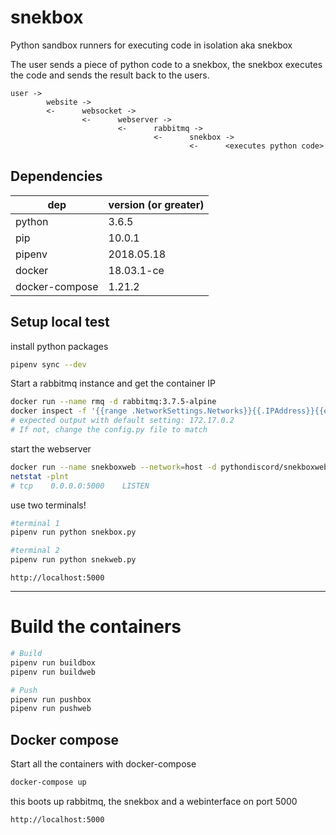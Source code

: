 # snekbox
Python sandbox runners for executing code in isolation aka snekbox

The user sends a piece of python code to a snekbox, the snekbox executes the code and sends the result back to the users.

```
user ->
        website ->
        <-      websocket ->
                <-      webserver ->
                        <-      rabbitmq ->
                                <-      snekbox ->
                                        <-      <executes python code>

```


## Dependencies

| dep            | version (or greater) |
|----------------|:---------------------|
| python         | 3.6.5                |
| pip            | 10.0.1               |
| pipenv         | 2018.05.18           |
| docker         | 18.03.1-ce           |
| docker-compose | 1.21.2               |

## Setup local test

install python packages

```bash
pipenv sync --dev
```

Start a rabbitmq instance and get the container IP

```bash
docker run --name rmq -d rabbitmq:3.7.5-alpine
docker inspect -f '{{range .NetworkSettings.Networks}}{{.IPAddress}}{{end}}' rmq
# expected output with default setting: 172.17.0.2
# If not, change the config.py file to match
```

start the webserver

```bash
docker run --name snekboxweb --network=host -d pythondiscord/snekboxweb:latest
netstat -plnt
# tcp    0.0.0.0:5000    LISTEN
```

use two terminals!

```bash
#terminal 1
pipenv run python snekbox.py

#terminal 2
pipenv run python snekweb.py
```

`http://localhost:5000`

_________________________________

# Build the containers

```bash
# Build
pipenv run buildbox
pipenv run buildweb

# Push
pipenv run pushbox
pipenv run pushweb
```

## Docker compose

Start all the containers with docker-compose

```bash
docker-compose up
```

this boots up rabbitmq, the snekbox and a webinterface on port 5000

`http://localhost:5000`
